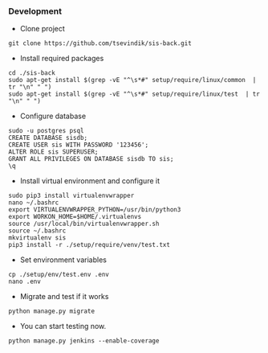 ### Development
- Clone project
```
git clone https://github.com/tsevindik/sis-back.git
```
- Install required packages
```
cd ./sis-back
sudo apt-get install $(grep -vE "^\s*#" setup/require/linux/common  | tr "\n" " ")
sudo apt-get install $(grep -vE "^\s*#" setup/require/linux/test  | tr "\n" " ")
```
- Configure database
```
sudo -u postgres psql
CREATE DATABASE sisdb;
CREATE USER sis WITH PASSWORD '123456';
ALTER ROLE sis SUPERUSER;
GRANT ALL PRIVILEGES ON DATABASE sisdb TO sis;
\q
```
- Install virtual environment and configure it
```
sudo pip3 install virtualenvwrapper
nano ~/.bashrc
export VIRTUALENVWRAPPER_PYTHON=/usr/bin/python3
export WORKON_HOME=$HOME/.virtualenvs
source /usr/local/bin/virtualenvwrapper.sh
source ~/.bashrc
mkvirtualenv sis
pip3 install -r ./setup/require/venv/test.txt
```
- Set environment variables
```
cp ./setup/env/test.env .env
nano .env
```
- Migrate and test if it works
```
python manage.py migrate
```
- You can start testing now.
```
python manage.py jenkins --enable-coverage
```

